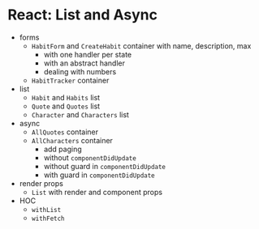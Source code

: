 # React: List and Async

* forms
  * `HabitForm` and `CreateHabit` container with name, description, max
    * with one handler per state
    * with an abstract handler
    * dealing with numbers
  * `HabitTracker` container
* list
  * `Habit` and `Habits` list
  * `Quote` and `Quotes` list
  * `Character` and `Characters` list
* async
  * `AllQuotes` container
  * `AllCharacters` container
    * add paging
    * without `componentDidUpdate`
    * without guard in `componentDidUpdate`
    * with guard in `componentDidUpdate`
* render props
  * `List` with render and component props
* HOC
  * `withList`
  * `withFetch`
